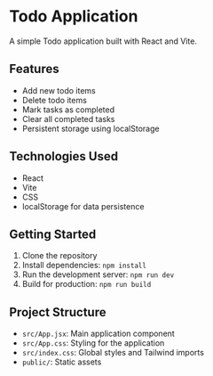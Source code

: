 

# Todo Application

A simple Todo application built with React and Vite.

## Features

- Add new todo items
- Delete todo items
- Mark tasks as completed
- Clear all completed tasks
- Persistent storage using localStorage

## Technologies Used

- React
- Vite
- CSS
- localStorage for data persistence

## Getting Started

1. Clone the repository
2. Install dependencies: `npm install`
3. Run the development server: `npm run dev`
4. Build for production: `npm run build`

## Project Structure

- `src/App.jsx`: Main application component
- `src/App.css`: Styling for the application
- `src/index.css`: Global styles and Tailwind imports
- `public/`: Static assets

